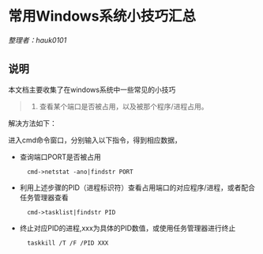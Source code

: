 # 常用Windows系统小技巧汇总
###### 整理者：hauk0101
## 说明

本文档主要收集了在windows系统中一些常见的小技巧

>1. 查看某个端口是否被占用，以及被那个程序/进程占用。

解决方法如下：
	
进入cmd命令窗口，分别输入以下指令，得到相应数据，

* 查询端口PORT是否被占用
	
		cmd->netstat -ano|findstr PORT

* 利用上述步骤的PID（进程标识符）查看占用端口的对应程序/进程，或者配合任务管理器查看

		cmd->tasklist|findstr PID

* 终止对应PID的进程,xxx为具体的PID数值，或使用任务管理器进行终止

		taskkill /T /F /PID XXX
